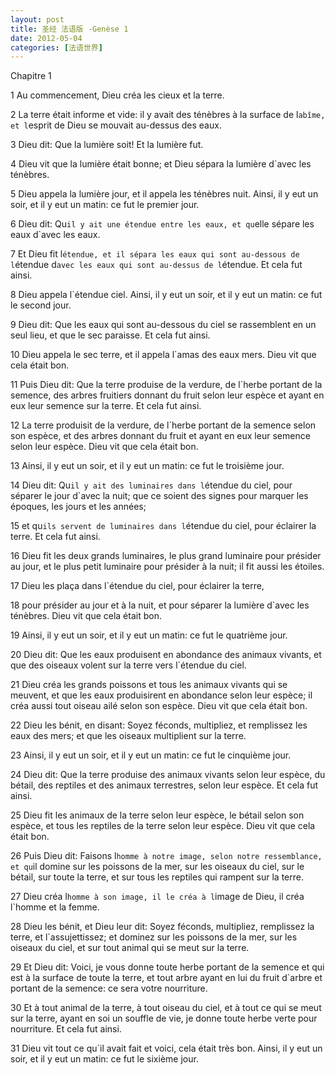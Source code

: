 ```yaml
---
layout: post
title: 圣经 法语版 -Genèse 1
date: 2012-05-04
categories: [法语世界]  
---
```


Chapitre 1

1 Au commencement, Dieu créa les cieux et la terre.

2 La terre était informe et vide: il y avait des ténèbres à la surface de l`abîme, et l`esprit de Dieu se mouvait au-dessus des eaux.

3 Dieu dit: Que la lumière soit! Et la lumière fut.

4 Dieu vit que la lumière était bonne; et Dieu sépara la lumière d`avec les ténèbres.

5 Dieu appela la lumière jour, et il appela les ténèbres nuit. Ainsi, il y eut un soir, et il y eut un matin: ce fut le premier jour.

6 Dieu dit: Qu`il y ait une étendue entre les eaux, et qu`elle sépare les eaux d`avec les eaux.

7 Et Dieu fit l`étendue, et il sépara les eaux qui sont au-dessous de l`étendue d`avec les eaux qui sont au-dessus de l`étendue. Et cela fut ainsi.

8 Dieu appela l`étendue ciel. Ainsi, il y eut un soir, et il y eut un matin: ce fut le second jour.

9 Dieu dit: Que les eaux qui sont au-dessous du ciel se rassemblent en un seul lieu, et que le sec paraisse. Et cela fut ainsi.

10 Dieu appela le sec terre, et il appela l`amas des eaux mers. Dieu vit que cela était bon.

11 Puis Dieu dit: Que la terre produise de la verdure, de l`herbe portant de la semence, des arbres fruitiers donnant du fruit selon leur espèce et ayant en eux leur semence sur la terre. Et cela fut ainsi.

12 La terre produisit de la verdure, de l`herbe portant de la semence selon son espèce, et des arbres donnant du fruit et ayant en eux leur semence selon leur espèce. Dieu vit que cela était bon.

13 Ainsi, il y eut un soir, et il y eut un matin: ce fut le troisième jour.

14 Dieu dit: Qu`il y ait des luminaires dans l`étendue du ciel, pour séparer le jour d`avec la nuit; que ce soient des signes pour marquer les époques, les jours et les années;

15 et qu`ils servent de luminaires dans l`étendue du ciel, pour éclairer la terre. Et cela fut ainsi.

16 Dieu fit les deux grands luminaires, le plus grand luminaire pour présider au jour, et le plus petit luminaire pour présider à la nuit; il fit aussi les étoiles.

17 Dieu les plaça dans l`étendue du ciel, pour éclairer la terre,

18 pour présider au jour et à la nuit, et pour séparer la lumière d`avec les ténèbres. Dieu vit que cela était bon.

19 Ainsi, il y eut un soir, et il y eut un matin: ce fut le quatrième jour.

20 Dieu dit: Que les eaux produisent en abondance des animaux vivants, et que des oiseaux volent sur la terre vers l`étendue du ciel.

21 Dieu créa les grands poissons et tous les animaux vivants qui se meuvent, et que les eaux produisirent en abondance selon leur espèce; il créa aussi tout oiseau ailé selon son espèce. Dieu vit que cela était bon.

22 Dieu les bénit, en disant: Soyez féconds, multipliez, et remplissez les eaux des mers; et que les oiseaux multiplient sur la terre.

23 Ainsi, il y eut un soir, et il y eut un matin: ce fut le cinquième jour.

24 Dieu dit: Que la terre produise des animaux vivants selon leur espèce, du bétail, des reptiles et des animaux terrestres, selon leur espèce. Et cela fut ainsi.

25 Dieu fit les animaux de la terre selon leur espèce, le bétail selon son espèce, et tous les reptiles de la terre selon leur espèce. Dieu vit que cela était bon.

26 Puis Dieu dit: Faisons l`homme à notre image, selon notre ressemblance, et qu`il domine sur les poissons de la mer, sur les oiseaux du ciel, sur le bétail, sur toute la terre, et sur tous les reptiles qui rampent sur la terre.

27 Dieu créa l`homme à son image, il le créa à l`image de Dieu, il créa l`homme et la femme.

28 Dieu les bénit, et Dieu leur dit: Soyez féconds, multipliez, remplissez la terre, et l`assujettissez; et dominez sur les poissons de la mer, sur les oiseaux du ciel, et sur tout animal qui se meut sur la terre.

29 Et Dieu dit: Voici, je vous donne toute herbe portant de la semence et qui est à la surface de toute la terre, et tout arbre ayant en lui du fruit d`arbre et portant de la semence: ce sera votre nourriture.

30 Et à tout animal de la terre, à tout oiseau du ciel, et à tout ce qui se meut sur la terre, ayant en soi un souffle de vie, je donne toute herbe verte pour nourriture. Et cela fut ainsi.

31 Dieu vit tout ce qu`il avait fait et voici, cela était très bon. Ainsi, il y eut un soir, et il y eut un matin: ce fut le sixième jour.
